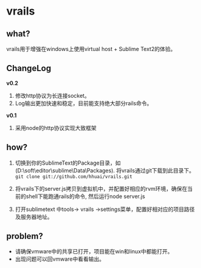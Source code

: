  vrails
==

 what?
------

vrails用于增强在windows上使用virtual host + Sublime Text2的体验。

ChangeLog
------

**v0.2**

1. 修改http协议为长连接socket。
2. Log输出更加快速和稳定，目前能支持绝大部分rails命令。

**v0.1**

1. 采用node的http协议实现大致框架

how?
----

1.  切换到你的SublimeText的Package目录，如(D:\soft\editor\sublime\Data\Packages).  将vrails通过git下载到此目录下。 
```git clone git://github.com/hhuai/vrails.git```

2. 将vrails下的server.js拷贝到虚拟机中，并配置好相应的rvm环境，确保在当前的shell下能跑通rails的命令, 然后运行node server.js

3. 打开sublimetext 中tools-> vrails ->settings菜单，配置好相对应的项目路径及服务器地址。

problem?
-------
* 请确保vmware中的共享已打开，项目能在win和linux中都能打开。
* 出现问题可以回vmware中看看输出。
